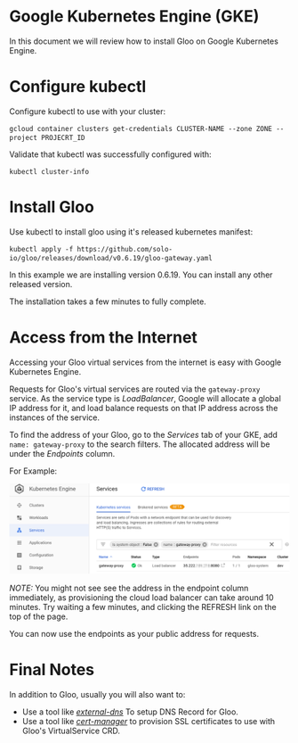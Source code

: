 # Google Kubernetes Engine (GKE)
In this document we will review how to install Gloo on Google Kubernetes Engine.

# Configure kubectl

Configure kubectl to use with your cluster:

```
gcloud container clusters get-credentials CLUSTER-NAME --zone ZONE --project PROJECRT_ID
```

Validate that kubectl was successfully configured with:
```
kubectl cluster-info
```

# Install Gloo

Use kubectl to install gloo using it's released kubernetes manifest:
```
kubectl apply -f https://github.com/solo-io/gloo/releases/download/v0.6.19/gloo-gateway.yaml
```

In this example we are installing version 0.6.19. You can install any other released version.

The installation takes a few minutes to fully complete.

# Access from the Internet

Accessing your Gloo virtual services from the internet is easy with Google Kubernetes Engine.

Requests for Gloo's virtual services are routed via the `gateway-proxy` service. As the service type is *LoadBalancer*, Google will allocate a global IP address for it, and load balance requests on that IP address across the instances of the service.

To find the address of your Gloo, go to the *Services* tab of your GKE, add `name: gateway-proxy` to the search filters. The allocated address will be under the *Endpoints* column. 

For Example:

![gke services](gke.png "GKE Services")

*NOTE:* You might not see see the address in the endpoint column immediately, as provisioning the cloud load balancer can take around 10 minutes. Try waiting a few minutes, and clicking the REFRESH link on the top of the page. 

You can now use the endpoints as your public address for requests.

# Final Notes

In addition to Gloo, usually you will also want to:

- Use a tool like *[external-dns](https://github.com/kubernetes-incubator/external-dns)* To setup DNS Record for Gloo.
- Use a tool like *[cert-manager](https://github.com/jetstack/cert-manager/)* to provision SSL certificates to use with Gloo's VirtualService CRD.
